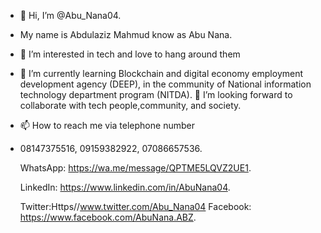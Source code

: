 - 👋 Hi, I’m @Abu_Nana04.
- My name is Abdulaziz Mahmud know as Abu Nana.
- 👀 I’m interested in tech and love to hang around them  
- 🌱 I’m currently learning Blockchain and digital economy employment 
     development agency (DEEP), in the community of National information technology department program (NITDA).
  💞️ I’m looking forward to collaborate with tech people,community, and society.
- 📫 How to reach me via telephone number 
-    08147375516,  09159382922,  07086657536. 

     WhatsApp: https://wa.me/message/QPTME5LQVZ2UE1. 

     LinkedIn: https://www.linkedin.com/in/AbuNana04.
  
     Twitter:Https//www.twitter.com/Abu_Nana04
     Facebook: https://www.facebook.com/AbuNana.ABZ.
 

<!---
Abunana04/Abunana04 is a ✨ special ✨ repository because its `README.md` (this file) appears on your GitHub profile.
You can click the Preview link to take a look at your changes.
--->
